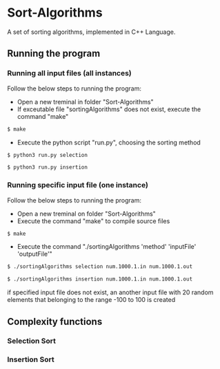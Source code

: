 # Sort-Algorithms
A set of sorting algorithms, implemented in C++ Language.

## Running the program

### Running all input files (all instances)
Follow the below steps to running the program:
- Open a new treminal in folder "Sort-Algorithms"
- If exceutable file "sortingAlgorithms" does not exist, execute the command "make"
```sh
$ make
```
- Execute the python script "run.py", choosing the sorting method
```sh
$ python3 run.py selection
```
```sh
$ python3 run.py insertion
```
### Running specific input file (one instance)
Follow the below steps to running the program:
	
- Open a new treminal on folder "Sort-Algorithms"
- Execute the command "make" to compile source files
```sh
$ make
``` 
- Execute the command "./sortingAlgorithms 'method' 'inputFile' 'outputFile'"
```sh
$ ./sortingAlgorithms selection num.1000.1.in num.1000.1.out
```
```sh
$ ./sortingAlgorithms insertion num.1000.1.in num.1000.1.out
```
if specified input file does not exist, an another input file with 20 random elements that belonging to the range -100 to 100 is created

## Complexity functions

### Selection Sort

### Insertion Sort 
